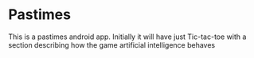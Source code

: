 # Pastimes
This is a pastimes android app. Initially it will have just Tic-tac-toe with a section describing how the game artificial intelligence behaves
